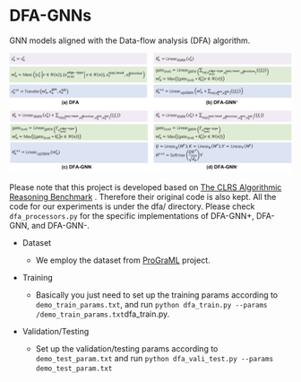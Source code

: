 # DFA-GNNs

GNN models aligned with the Data-flow analysis (DFA) algorithm. 

<img src="architecture_formula.pdf" alt="Alt text" style="zoom:60%;" />

Please note that this project is developed based on [The CLRS Algorithmic Reasoning Benchmark](https://github.com/google-deepmind/clrs) . Therefore their original code is also kept. All the code for our experiments is under the dfa/ directory. Please check `dfa_processors.py` for the specific implementations of DFA-GNN+, DFA-GNN, and DFA-GNN-.

- Dataset
  - We employ the dataset from [ProGraML](https://github.com/ChrisCummins/ProGraML) project.

- Training
  - Basically you just need to set up the training params according to `demo_train_params.txt`, and run `python dfa_train.py --params /demo_train_params.txt`dfa_train.py.
- Validation/Testing
  - Set up the validation/testing params according to `demo_test_param.txt` and run `python dfa_vali_test.py --params demo_test_param.txt`



